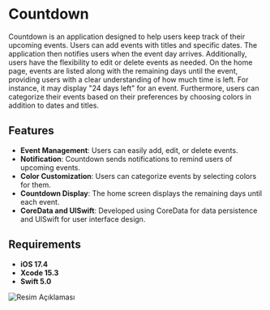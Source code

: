 # Countdown

Countdown is an application designed to help users keep track of their upcoming events. Users can add events with titles and specific dates. The application then notifies users when the event day arrives. Additionally, users have the flexibility to edit or delete events as needed. On the home page, events are listed along with the remaining days until the event, providing users with a clear understanding of how much time is left. For instance, it may display "24 days left" for an event. Furthermore, users can categorize their events based on their preferences by choosing colors in addition to dates and titles.

## Features
- **Event Management**: Users can easily add, edit, or delete events.
- **Notification**: Countdown sends notifications to remind users of upcoming events.
- **Color Customization**: Users can categorize events by selecting colors for them.
- **Countdown Display**: The home screen displays the remaining days until each event.
- **CoreData and UISwift**: Developed using CoreData for data persistence and UISwift for user interface design.

## Requirements
- **iOS 17.4**
- **Xcode 15.3**
- **Swift 5.0**

![Resim Açıklaması]()
